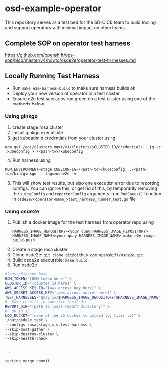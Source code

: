 # osd-example-operator

This repository serves as a test bed for the SD-CICD team to build tooling and
support operators with minimal impact on other teams.

## Complete SOP on operator test harness

https://github.com/openshift/ops-sop/blob/master/v4/howto/osde2e/operator-test-harnesses.md


## Locally Running Test Harness
- Run `make e2e-harness-build`  to make sure harness builds ok
- Deploy your new version of operator in a test cluster
- Ensure e2e test scenarios run green on a test cluster using one of the methods below

### Using ginkgo
1. create stage rosa cluster
2. install ginkgo executable
3. get kubeadmin credentials from your cluster using
```
ocm get /api/clusters_mgmt/v1/clusters/$CLUSTER_ID/credentials | jq -r .kubeconfig > /<path-to>/kubeconfig
```
4. Run harness using
```
OCM_ENVIRONMENT=stage KUBECONFIG=/<path-to>/kubeconfig  ./<path-to>/bin/ginkgo  --tags=osde2e -v 
```
5. This will show test results, but also one execution error due to reporting configs. You can ignore this, or get rid of this, by temporarily removing the `suiteConfig` and `reporterConfig` arguments from `RunSpecs()` function in `osde2e/<operator-name_>test_harness_runner_test.go` file


### Using osde2e

1. Publish a docker image for the test harness from operator repo using
   ```
   HARNESS_IMAGE_REPOSITORY=<your quay HARNESS_IMAGE_REPOSITORY>  HARNESS_IMAGE_NAME=<your quay HARNESS_IMAGE_NAME> make e2e-image-build-push
   ```
1. Create a stage rosa cluster
1. Clone osde2e: `git clone git@github.com:openshift/osde2e.git`
1. Build osde2e executable: `make build`
1. Run osde2e

  ```bash
  #!/usr/bin/env bash
  OCM_TOKEN="[OCM token here]" \ 
  CLUSTER_ID="[cluster id here]" \
  AWS_ACCESS_KEY_ID="[aws access key here]" \
  AWS_SECRET_ACCESS_KEY="[aws access secret here]" \
  TEST_HARNESSES="quay.io/$HARNESS_IMAGE_REPOSITORY/$HARNESS_IMAGE_NAME" \
#  Save results in specific local dir 
  REPORT_DIR="[path to local report directory]" \
#  OR in s3
  LOG_BUCKET="[name of the s3 bucket to upload log files to]" \
  ./out/osde2e test \
  --configs rosa,stage,sts,test-harness \
  --skip-must-gather \
  --skip-destroy-cluster \
  --skip-health-check 


---

testing merge commit
